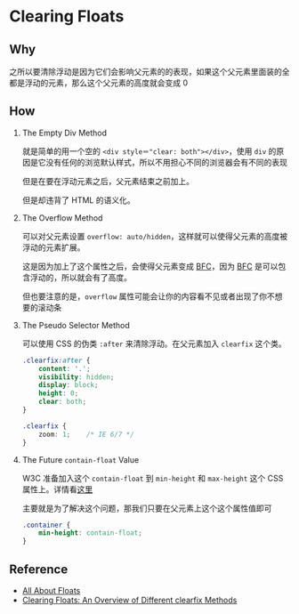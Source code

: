# Clearing Floats

## Why

之所以要清除浮动是因为它们会影响父元素的的表现，如果这个父元素里面装的全都是浮动的元素，那么这个父元素的高度就会变成 0

## How

1. The Empty Div Method

	就是简单的用一个空的 `<div style＝"clear: both"></div>`，使用 `div` 的原因是它没有任何的浏览默认样式，所以不用担心不同的浏览器会有不同的表现
	
	但是在要在浮动元素之后，父元素结束之前加上。
	
	但是却违背了 HTML 的语义化。
	
2. The Overflow Method
	
	可以对父元素设置 `overflow: auto/hidden`，这样就可以使得父元素的高度被浮动的元素扩展。
	
	这是因为加上了这个属性之后，会使得父元素变成 [BFC](https://github.com/L-movingon/prepare-for-interview/blob/master/CSS/block-formatting-context.md)，因为 [BFC](https://github.com/L-movingon/prepare-for-interview/blob/master/CSS/block-formatting-context.md) 是可以包含浮动的，所以就会有了高度。
	
	但也要注意的是，`overflow` 属性可能会让你的内容看不见或者出现了你不想要的滚动条

3. The Pseudo Selector Method

	可以使用 CSS 的伪类 `:after` 来清除浮动。在父元素加入 `clearfix` 这个类。
	
	```css
	.clearfix:after {
		content: '.';
		visibility: hidden;
		display: block;
		height: 0;
		clear: both;
	}
	
	.clearfix {
		zoom: 1;	/* IE 6/7 */
	}
	```
	
4. The Future `contain-float` Value
	
	W3C 准备加入这个 `contain-float` 到 `min-height` 和 `max-height` 这个 CSS 属性上。详情看[这里](https://drafts.csswg.org/css-sizing/#the-contain-floats-value)
	
	主要就是为了解决这个问题，那我们只要在父元素上这个这个属性值即可
	
	```css
	.container {
		min-height: contain-float;
	}
	```
	
## Reference

- [All About Floats](https://css-tricks.com/all-about-floats/)
- [Clearing Floats: An Overview of Different clearfix Methods](http://www.sitepoint.com/clearing-floats-overview-different-clearfix-methods/)
